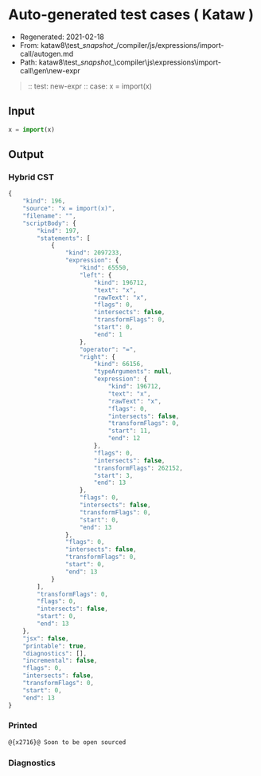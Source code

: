 # Auto-generated test cases ( Kataw )
- Regenerated: 2021-02-18
- From: kataw8\test\__snapshot__/compiler/js/expressions/import-call/autogen.md
- Path: kataw8\test\__snapshot__\compiler\js\expressions\import-call\gen\new-expr
> :: test: new-expr
> :: case: x = import(x)
## Input

`````js
x = import(x)
`````

## Output


### Hybrid CST


```javascript
{
    "kind": 196,
    "source": "x = import(x)",
    "filename": "",
    "scriptBody": {
        "kind": 197,
        "statements": [
            {
                "kind": 2097233,
                "expression": {
                    "kind": 65550,
                    "left": {
                        "kind": 196712,
                        "text": "x",
                        "rawText": "x",
                        "flags": 0,
                        "intersects": false,
                        "transformFlags": 0,
                        "start": 0,
                        "end": 1
                    },
                    "operator": "=",
                    "right": {
                        "kind": 66156,
                        "typeArguments": null,
                        "expression": {
                            "kind": 196712,
                            "text": "x",
                            "rawText": "x",
                            "flags": 0,
                            "intersects": false,
                            "transformFlags": 0,
                            "start": 11,
                            "end": 12
                        },
                        "flags": 0,
                        "intersects": false,
                        "transformFlags": 262152,
                        "start": 3,
                        "end": 13
                    },
                    "flags": 0,
                    "intersects": false,
                    "transformFlags": 0,
                    "start": 0,
                    "end": 13
                },
                "flags": 0,
                "intersects": false,
                "transformFlags": 0,
                "start": 0,
                "end": 13
            }
        ],
        "transformFlags": 0,
        "flags": 0,
        "intersects": false,
        "start": 0,
        "end": 13
    },
    "jsx": false,
    "printable": true,
    "diagnostics": [],
    "incremental": false,
    "flags": 0,
    "intersects": false,
    "transformFlags": 0,
    "start": 0,
    "end": 13
}
```

### Printed


```javascript
@{x2716}@ Soon to be open sourced
```

### Diagnostics


```javascript

```


